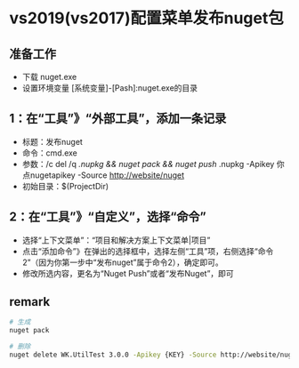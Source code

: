 # vs2019\(vs2017\)配置菜单发布nuget包

## 准备工作

* 下载 nuget.exe
* 设置环境变量 \[系统变量\]-\[Pash\]:nuget.exe的目录

## 1：在“工具”》“外部工具”，添加一条记录

* 标题：发布nuget
* 命令：cmd.exe
* 参数：/c del /q _.nupkg && nuget pack && nuget push_ .nupkg -Apikey 你点nugetapikey -Source [http://website/nuget](http://website/nuget)
* 初始目录：$\(ProjectDir\)

## 2：在“工具”》“自定义”，选择“命令”

* 选择“上下文菜单”：“项目和解决方案上下文菜单\|项目”
* 点击“添加命令”》在弹出的选择框中，选择左侧“工具”项，右侧选择“命令2”（因为你第一步中“发布nuget”属于命令2），确定即可。
* 修改所选内容，更名为“Nuget Push”或者“发布Nuget”，即可

## remark

```bash
# 生成
nuget pack

# 删除
nuget delete WK.UtilTest 3.0.0 -Apikey {KEY} -Source http://website/nuget
```
